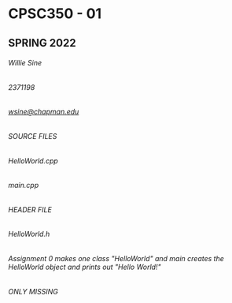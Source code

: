 # CPSC350 - 01
## SPRING 2022
###### Willie Sine
###### 2371198
###### wsine@chapman.edu

###### SOURCE FILES
###### HelloWorld.cpp
###### main.cpp

###### HEADER FILE
###### HelloWorld.h

###### Assignment 0 makes one class "HelloWorld" and main creates the HelloWorld object and prints out "Hello World!"
###### ONLY MISSING
